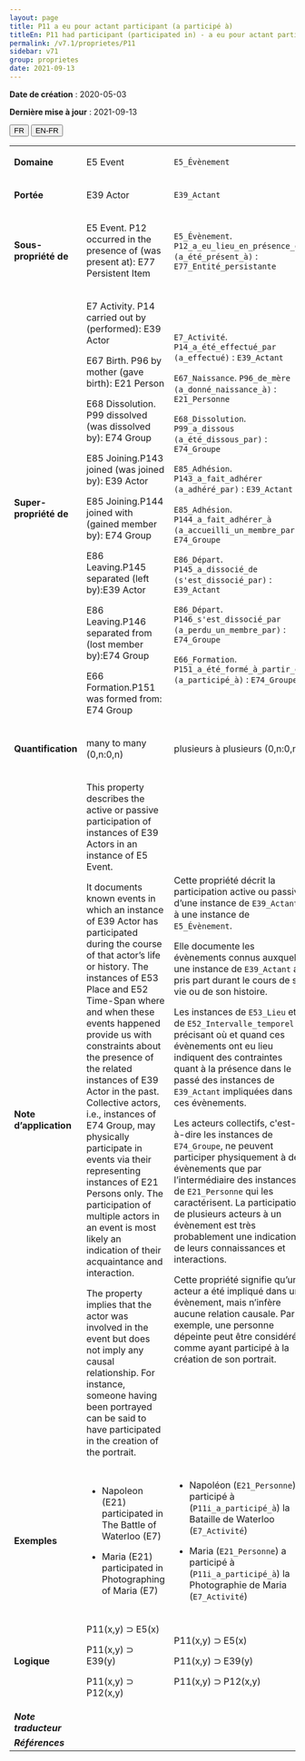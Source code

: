 ```yaml
---
layout: page
title: P11 a eu pour actant participant (a participé à)
titleEn: P11 had participant (participated in) - a eu pour actant participant (a participé à)
permalink: /v7.1/proprietes/P11
sidebar: v71
group: proprietes
date: 2021-09-13
---
```


**Date de création** : 2020-05-03

**Dernière mise à jour** : 2021-09-13

<div class="lang-buttons">
  <button id="fr" class="activate">FR</button>
  <button id="en-fr">EN-FR</button>
</div>

<table>
	<tbody>
	<tr>
		<td><strong>Domaine</strong></td>
		<td class="en"><p>E5 Event</p>
				</td>
			<td><p><code class="language-plaintext highlighter-rouge">E5_Évènement</code> </p>
				</td>
			</tr>
		<tr>
		<td><strong>Portée</strong></td>
		<td class="en"><p>E39 Actor</p>
				</td>
			<td><p><code class="language-plaintext highlighter-rouge">E39_Actant</code> </p>
				</td>
			</tr>
		<tr>
		<td><strong>Sous-propriété de</strong></td>
		<td class="en"><p>E5 Event. P12 occurred in the presence of (was present at): E77 Persistent Item</p>
				</td>
			<td><p><code class="language-plaintext highlighter-rouge">E5_Évènement</code>. <code class="language-plaintext highlighter-rouge">P12_a_eu_lieu_en_présence_de (a_été_présent_à)</code> : <code class="language-plaintext highlighter-rouge">E77_Entité_persistante</code></p>
				</td>
			</tr>
		<tr>
		<td><strong>Super-propriété de</strong></td>
		<td class="en"><p>E7 Activity. P14 carried out by (performed): E39 Actor</p>
				<p>E67 Birth. P96 by mother (gave birth): E21 Person</p>
				<p>E68 Dissolution. P99 dissolved (was dissolved by): E74 Group</p>
				<p>E85 Joining.P143 joined (was joined by): E39 Actor</p>
				<p>E85 Joining.P144 joined with (gained member by): E74 Group</p>
				<p>E86 Leaving.P145 separated (left by):E39 Actor</p>
				<p>E86 Leaving.P146 separated from (lost member by):E74 Group</p>
				<p>E66 Formation.P151 was formed from: E74 Group</p>
				</td>
			<td><p><code class="language-plaintext highlighter-rouge">E7_Activité</code>. <code class="language-plaintext highlighter-rouge">P14_a_été_effectué_par (a_effectué)</code> : <code class="language-plaintext highlighter-rouge">E39_Actant</code></p>
				<p><code class="language-plaintext highlighter-rouge">E67_Naissance</code>. <code class="language-plaintext highlighter-rouge">P96_de_mère (a_donné_naissance_à)</code> : <code class="language-plaintext highlighter-rouge">E21_Personne</code></p>
				<p><code class="language-plaintext highlighter-rouge">E68_Dissolution</code>. <code class="language-plaintext highlighter-rouge">P99_a_dissous (a_été_dissous_par)</code> : <code class="language-plaintext highlighter-rouge">E74_Groupe</code></p>
				<p><code class="language-plaintext highlighter-rouge">E85_Adhésion</code>. <code class="language-plaintext highlighter-rouge">P143_a_fait_adhérer (a_adhéré_par)</code> : <code class="language-plaintext highlighter-rouge">E39_Actant</code></p>
				<p><code class="language-plaintext highlighter-rouge">E85_Adhésion</code>. <code class="language-plaintext highlighter-rouge">P144_a_fait_adhérer_à (a_accueilli_un_membre_par)</code> : <code class="language-plaintext highlighter-rouge">E74_Groupe</code></p>
				<p><code class="language-plaintext highlighter-rouge">E86_Départ</code>. <code class="language-plaintext highlighter-rouge">P145_a_dissocié_de (s'est_dissocié_par)</code> : <code class="language-plaintext highlighter-rouge">E39_Actant</code></p>
				<p><code class="language-plaintext highlighter-rouge">E86_Départ</code>. <code class="language-plaintext highlighter-rouge">P146_s'est_dissocié_par (a_perdu_un_membre_par)</code> : <code class="language-plaintext highlighter-rouge">E74_Groupe</code></p>
				<p><code class="language-plaintext highlighter-rouge">E66_Formation</code>. <code class="language-plaintext highlighter-rouge">P151_a_été_formé_à_partir_de (a_participé_à)</code> : <code class="language-plaintext highlighter-rouge">E74_Groupe</code></p>
				</td>
			</tr>
		<tr>
		<td><strong>Quantification</strong></td>
		<td class="en"><p>many to many (0,n:0,n)</p>
				</td>
			<td><p>plusieurs à plusieurs (0,n:0,n)</p>
				</td>
			</tr>
		<tr>
		<td><strong>Note d’application</strong></td>
		<td class="en"><p>This property describes the active or passive participation of instances of E39 Actors in an instance of E5 Event. </p>
				<p>It documents known events in which an instance of E39 Actor has participated during the course of that actor’s life or history. The instances of E53 Place and E52 Time-Span where and when these events happened provide us with constraints about the presence of the related instances of E39 Actor in the past. Collective actors, i.e., instances of E74 Group, may physically participate in events via their representing instances of E21 Persons only. The participation of multiple actors in an event is most likely an indication of their acquaintance and interaction.</p>
				<p>The property implies that the actor was involved in the event but does not imply any causal relationship. For instance, someone having been portrayed can be said to have participated in the creation of the portrait.</p>
				</td>
			<td><p>Cette propriété décrit la participation active ou passive d’une instance de <code class="language-plaintext highlighter-rouge">E39_Actant</code> à une instance de <code class="language-plaintext highlighter-rouge">E5_Évènement</code>.</p>
				<p>Elle documente les évènements connus auxquels une instance de <code class="language-plaintext highlighter-rouge">E39_Actant</code> a pris part durant le cours de sa vie ou de son histoire. </p>
				<p></p>
				<p>Les instances de <code class="language-plaintext highlighter-rouge">E53_Lieu</code> et de <code class="language-plaintext highlighter-rouge">E52_Intervalle_temporel</code> précisant où et quand ces évènements ont eu lieu indiquent des contraintes quant à la présence dans le passé des instances de <code class="language-plaintext highlighter-rouge">E39_Actant</code> impliquées dans ces évènements. </p>
				<p></p>
				<p>Les acteurs collectifs, c'est-à-dire les instances de <code class="language-plaintext highlighter-rouge">E74_Groupe</code>, ne peuvent participer physiquement à des évènements que par l’intermédiaire des instances de <code class="language-plaintext highlighter-rouge">E21_Personne</code> qui les caractérisent. La participation de plusieurs acteurs à un évènement est très probablement une indication de leurs connaissances et interactions.</p>
				<p></p>
				<p>Cette propriété signifie qu’un acteur a été impliqué dans un évènement, mais n’infère aucune relation causale. Par exemple, une personne dépeinte peut être considérée comme ayant participé à la création de son portrait.</p>
				</td>
			</tr>
		<tr>
		<td><strong>Exemples</strong></td>
		<td class="en"><ul><li><p>Napoleon (E21) participated in The Battle of Waterloo (E7) </p>
				</li>
						<li><p>Maria (E21) participated in Photographing of Maria (E7)</p>
				</li></ul>
							</td>
			<td><ul><li><p>Napoléon (<code class="language-plaintext highlighter-rouge">E21_Personne</code>) a participé à (<code class="language-plaintext highlighter-rouge">P11i_a_participé_à</code>) la Bataille de Waterloo (<code class="language-plaintext highlighter-rouge">E7_Activité</code>)</p>
				</li>
						<li><p>Maria (<code class="language-plaintext highlighter-rouge">E21_Personne</code>) a participé à (<code class="language-plaintext highlighter-rouge">P11i_a_participé_à</code>) la Photographie de Maria (<code class="language-plaintext highlighter-rouge">E7_Activité</code>)</p>
				</li></ul>
							</td>
			</tr>
		<tr>
		<td><strong>Logique</strong></td>
		<td class="en"><p>P11(x,y) ⊃ E5(x)</p>
				<p>P11(x,y) ⊃ E39(y) </p>
				<p>P11(x,y) ⊃ P12(x,y)</p>
				</td>
			<td><p>P11(x,y) ⊃ E5(x)</p>
				<p>P11(x,y) ⊃ E39(y) </p>
				<p>P11(x,y) ⊃ P12(x,y)</p>
				</td>
			</tr>
		<tr>
		<td><strong><em>Note traducteur</em></strong></td>
		<td colspan="2"><p></p>
				</td>
			</tr>
		<tr>
		<td><strong><em>Références</em></strong></td>
		<td colspan="2"><p><em></em></p>
				</td>
			</tr>
		</tbody>
	</table>
	